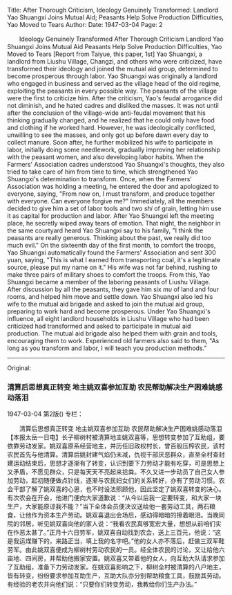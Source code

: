 Title: After Thorough Criticism, Ideology Genuinely Transformed: Landlord Yao Shuangxi Joins Mutual Aid; Peasants Help Solve Production Difficulties, Yao Moved to Tears
Author:
Date: 1947-03-04
Page: 2

　　Ideology Genuinely Transformed After Thorough Criticism
    Landlord Yao Shuangxi Joins Mutual Aid
    Peasants Help Solve Production Difficulties, Yao Moved to Tears
    [Report from Taiyue, this paper, 1st] Yao Shuangxi, a landlord from Liushu Village, Changzi, and others who were criticized, have transformed their ideology and joined the mutual aid group, determined to become prosperous through labor. Yao Shuangxi was originally a landlord who engaged in business and served as the village head of the old regime, exploiting the peasants in every possible way. The peasants of the village were the first to criticize him. After the criticism, Yao's feudal arrogance did not diminish, and he hated cadres and disliked the masses. It was not until after the conclusion of the village-wide anti-feudal movement that his thinking gradually changed, and he realized that he could only have food and clothing if he worked hard. However, he was ideologically conflicted, unwilling to see the masses, and only got up before dawn every day to collect manure. Soon after, he further mobilized his wife to participate in labor, initially doing some needlework, gradually improving her relationship with the peasant women, and also developing labor habits. When the Farmers' Association cadres understood Yao Shuangxi's thoughts, they also tried to take care of him from time to time, which strengthened Yao Shuangxi's determination to transform. Once, when the Farmers' Association was holding a meeting, he entered the door and apologized to everyone, saying, "From now on, I must transform, and produce together with everyone. Can everyone forgive me?" Immediately, all the members decided to give him a set of labor tools and two *shi* of grain, letting him use it as capital for production and labor. After Yao Shuangxi left the meeting place, he secretly wiped away tears of emotion. That night, the neighbor in the same courtyard heard Yao Shuangxi say to his family, "I think the peasants are really generous. Thinking about the past, we really did too much evil." On the sixteenth day of the first month, to comfort the troops, Yao Shuangxi automatically found the Farmers' Association and sent 300 yuan, saying, "This is what I earned from transporting coal, it's a legitimate source, please put my name on it." His wife was not far behind, rushing to make three pairs of military shoes to comfort the troops. From this, Yao Shuangxi became a member of the laboring peasants of Liushu Village. After discussion by all the peasants, they gave him six *mu* of land and four rooms, and helped him move and settle down. Yao Shuangxi also led his wife to the mutual aid brigade and asked to join the mutual aid group, preparing to work hard and become prosperous. Under Yao Shuangxi's influence, all eight landlord households in Liushu Village who had been criticized had transformed and asked to participate in mutual aid production. The mutual aid brigade also helped them with grain and tools, encouraging them to work. Experienced old farmers also said to them, "As long as you transform and labor, I will teach you production methods."



<hr /> 

Original: 


### 清算后思想真正转变  地主姚双喜参加互助  农民帮助解决生产困难姚感动落泪

1947-03-04
第2版()
专栏：

　　清算后思想真正转变
    地主姚双喜参加互助
    农民帮助解决生产困难姚感动落泪
    【本报太岳一日电】长子柳树村被清算地主姚双喜等，思想转变参加了互助组，要依靠劳动发家。姚双喜原系经营地主，并历任旧政权村长，曾百般压榨农民，该村农民首先与他清算。清算后姚封建气焰仍未减，仇视干部厌恶群众，直至全村查封建运动结束后，思想才逐渐有了转变，认识到要下力劳动才能有吃穿，可是思想上又矛盾，不愿见群众，只是每天天不亮起来拾粪。不久又进一步动员了自己女人参加劳动，起初随便做点针线，逐渐与农民妇女们的关系转好，亦有了劳动习惯。农会干部了解了姚双喜的心思，也不时设法照顾他，因此坚定了姚双喜转变的决心。有次农会在开会，他进门便向大家道歉说：“从今以后我一定要转变，和大家一块生产，大家能原谅我不能？”当下全体会员便决议送给他一套劳动工具，两石粮食，让他作为资本生产劳动。姚双喜退出会场后，感动得暗暗的擦着眼泪。当晚同院的邻居，听见姚双喜向他的家人说：“我看农民真够宽宏大量，想想从前咱们实在作恶太甚了。”正月十六日劳军，姚双喜自动找到农会，送上三百元，他说：“这是我运煤赚下的，来路正当，填上我的名字吧。”他的女人亦不落后，赶做三双军鞋劳军。由此姚双喜便成为柳树村劳动农民的一员。经全体农民的讨论，又让给他六亩地、四间房，并帮助他搬家安置。姚双喜又带着他的女人，向互助大队请求参加了互助组，准备下力劳动发家。在姚双喜影响之下，柳树全村被清算的八户地主，皆有转变，纷纷要求参加互助生产，互助大队亦分别帮助粮食工具，鼓励其劳动。有经验的老农并向他们说：“只要你们转变劳动，我教给你们生产办法。”
